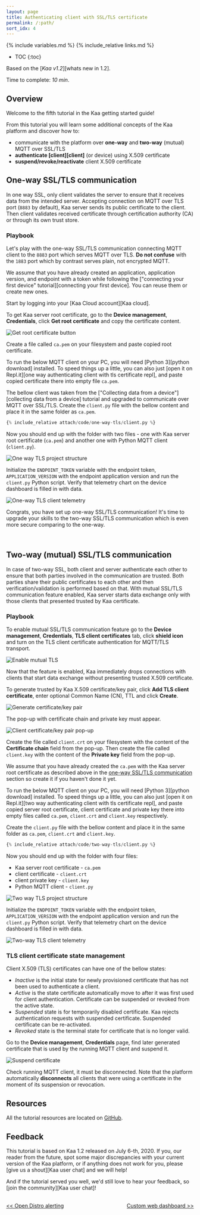 ```yaml
---
layout: page
title: Authenticating client with SSL/TLS certificate
permalink: /:path/
sort_idx: 4
---
```


{% include variables.md %}
{% include_relative links.md %}

* TOC
{:toc}

Based on the [*Kaa v1.2*][whats new in 1.2].

Time to complete: *10 min*.


<!-- TODO: add video link

<div align="center">
  <iframe width="640" height="385" src="https://www.youtube.com/" frameborder="0"
          allow="accelerometer; autoplay; encrypted-media; gyroscope; picture-in-picture" allowfullscreen></iframe>
</div> --->


## Overview

Welcome to the fifth tutorial in the Kaa getting started guide!

From this tutorial you will learn some additional concepts of the Kaa platform and discover how to:

* communicate with the platform over **one-way** and **two-way** (mutual) MQTT over SSL/TLS
* **authenticate [client][client]** (or device) using X.509 certificate
* **suspend/revoke/reactivate** client X.509 certificate


<a id="one-way-ssl-tls-communication-anchor"></a>
## One-way SSL/TLS communication

In one way SSL, only client validates the server to ensure that it receives data from the intended server.
Accepting connection on MQTT over TLS port (`8883` by default), Kaa server sends its public certificate to the client.
Then client validates received certificate through certification authority (CA) or through its own trust store.


### Playbook

Let's play with the one-way SSL/TLS communication connecting MQTT client to the `8883` port which serves MQTT over TLS.
**Do not confuse** with the `1883` port which by contrast serves plain, not encrypted MQTT.

We assume that you have already created an application, application version, and endpoint with a token while following the ["connecting your first device" tutorial][connecting your first device].
You can reuse them or create new ones.

Start by logging into your [Kaa Cloud account][Kaa cloud].

To get Kaa server root certificate, go to the **Device management**, **Credentials**, click **Get root certificate** and copy the certificate content.

![Get root certificate button](attach/img/get-root-certificate.png)

Create a file called `ca.pem` on your filesystem and paste copied root certificate.

To run the below MQTT client on your PC, you will need [Python 3][python download] installed.
To speed things up a little, you can also just [open it on Repl.it][one way authenticating client with tls certificate repl], and paste copied certificate there into empty file `ca.pem`.

The bellow client was taken from the ["Collecting data from a device"][collecting data from a device] tutorial and upgraded to communicate over MQTT over SSL/TLS.
Create the `client.py` file with the bellow content and place it in the same folder as `ca.pem`.

```python
{% include_relative attach/code/one-way-tls/client.py %}
```

Now you should end up with the folder with two files - one with Kaa server root certificate (`ca.pem`) and another one with Python MQTT client (`client.py`).

![One way TLS project structure](attach/img/one-way-tls-project-structure.png)

Initialize the `ENDPOINT_TOKEN` variable with the endpoint token, `APPLICATION_VERSION` with the endpoint application version and run the `client.py` Python script.
Verify that telemetry chart on the device dashboard is filled in with data.

![One-way TLS client telemetry](attach/img/one-way-tls-client-telemetry.png)

Congrats, you have set up one-way SSL/TLS communication!
It's time to upgrade your skills to the two-way SSL/TLS communication which is even more secure comparing to the one-way.

<br/>


## Two-way (mutual) SSL/TLS communication

In case of two-way SSL, both client and server authenticate each other to ensure that both parties involved in the communication are trusted.
Both parties share their public certificates to each other and then verification/validation is performed based on that.
With mutual SSL/TLS communication feature enabled, Kaa server starts data exchange only with those clients that presented trusted by Kaa certificate.


### Playbook

To enable mutual SSL/TLS communication feature go to the **Device management**, **Credentials**, **TLS client certificates** tab, click **shield icon** and turn on the TLS client certificate authentication for MQTT/TLS transport.

![Enable mutual TLS](attach/img/enable-mutual-tls.png)

Now that the feature is enabled, Kaa immediately drops connections with clients that start data exchange without presenting trusted X.509 certificate.

To generate trusted by Kaa X.509 certificate/key pair, click **Add TLS client certificate**, enter optional Common Name (CN), TTL and click **Create**.

![Generate certificate/key pair](attach/img/generate-certificate-key-pair.png)

The pop-up with certificate chain and private key must appear.

![Client certificate/key pair pop-up](attach/img/client-certificate-key-pair-pop-up.png)

Create the file called `client.crt` on your filesystem with the content of the **Certificate chain** field from the pop-up.
Then create the file called `client.key` with the content of the **Private key** field from the pop-up.

We assume that you have already created the `ca.pem` with the Kaa server root certificate as described above in the [one-way SSL/TLS communication](#one-way-ssl-tls-communication-anchor) section so create it if you haven't done it yet.

To run the below MQTT client on your PC, you will need [Python 3][python download] installed.
To speed things up a little, you can also just [open it on Repl.it][two way authenticating client with tls certificate repl], and paste copied server root certificate, client certificate and private key there into empty files called `ca.pem`, `client.crt` and `client.key` respectively.

Create the `client.py` file with the bellow content and place it in the same folder as `ca.pem`, `client.crt` and `client.key`.

```python
{% include_relative attach/code/two-way-tls/client.py %}
```

Now you should end up with the folder with four files:
* Kaa server root certificate - `ca.pem`
* client certificate - `client.crt`
* client private key - `client.key`
* Python MQTT client - `client.py`

![Two way TLS project structure](attach/img/two-way-tls-project-structure.png)

Initialize the `ENDPOINT_TOKEN` variable with the endpoint token, `APPLICATION_VERSION` with the endpoint application version and run the `client.py` Python script.
Verify that telemetry chart on the device dashboard is filled in with data.

![Two-way TLS client telemetry](attach/img/two-way-tls-client-telemetry.png)


### TLS client certificate state management

Client X.509 (TLS) certificates can have one of the bellow states:

* _Inactive_ is the initial state for newly provisioned certificate that has not been used to authenticate a client.
* _Active_ is the state certificate automatically move to after it was first used for client authentication. 
Certificate can be suspended or revoked from the active state.
* _Suspended_ state is for temporarily disabled certificate. 
Kaa rejects authentication requests with suspended certificate. 
Suspended certificate can be re-activated.
* _Revoked_ state is the terminal state for certificate that is no longer valid.

Go to the **Device management**, **Credentials** page, find later generated certificate that is used by the running MQTT client and suspend it.

![Suspend certificate](attach/img/suspend-certificate.png)

Check running MQTT client, it must be disconnected.
Note that the platform automatically **disconnects** all clients that were using a certificate in the moment of its suspension or revocation.


## Resources

All the tutorial resources are located on [GitHub][code url].


## Feedback

This tutorial is based on Kaa 1.2 released on July 6-th, 2020.
If you, our reader from the future, spot some major discrepancies with your current version of the Kaa platform, or if anything does not work for you, please [give us a shout][Kaa user chat] and we will help!

And if the tutorial served you well, we'd still love to hear your feedback, so [join the community][Kaa user chat]!

<br/>
<div style="display: flex; justify-content: space-between;">
<div>
<a class="free_trial__button" href="{{open_distro_alerting}}"><< Open Distro alerting</a>
</div>
<div>
<a class="free_trial__button" href="{{custom_web_dashboard}}">Custom web dashboard >></a>
</div>
</div>

[code url]: https://github.com/kaaproject/kaa/tree/rel_1.2.0/doc/Tutorials/getting-started/tls-certificate-client-communication/attach/code
